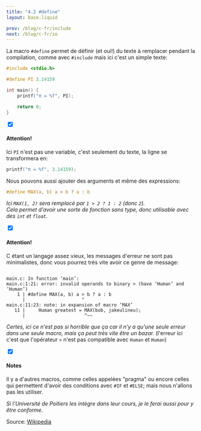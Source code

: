 ```yaml
---
title: "4.2 #define"
layout: base.liquid

prev: /blog/c-fr/include
next: /blog/c-fr/io
---
```


La macro `#define` permet de définir (et oui!) du texte à remplacer pendant la compilation, comme avec `#include` mais ici c'est un simple texte:

```c
#include <stdio.h>

#define PI 3.14159

int main() {
    printf("π = %f", PI);

    return 0;
}
```

<section class="accordion">
    <input type="checkbox" checked>
    <h4>Attention!<i></i></h4>
<article>

Ici `PI` n'est pas une variable, c'est seulement du texte, la ligne se transformera en:
```c
printf("π = %f", 3.14159);
```
</article>
</section>

Nous pouvons aussi ajouter des arguments et même des expressions:
```c
#define MAX(a, b) a > b ? a : b
```
*Ici `MAX(1, 2)` sera remplacé par `1 > 2 ? 1 : 2` (donc `2`).* <br>
*Cela permet d'avoir une sorte de fonction sans type, donc utilisable avec des `int` et `float`.*

<section class="accordion">
    <input type="checkbox" checked>
    <h4>Attention!<i></i></h4>
<article>

C étant un langage assez vieux, les messages d'erreur ne sont pas minimalistes, donc vous pourrez très vite avoir ce genre de message:

<pre><code>
main.c: In function ‘main’:
main.c:1:21: <span class="token deleted">error</span>: invalid operands to binary > (have ‘Human’ and ‘Human’)
    1 | #define MAX(a, b) a <span class="token deleted">></span> b ? a : b
      |                     <span class="token deleted">^</span>
main.c:11:23: <span class="token entity">note</span>: in expansion of macro ‘MAX’
   11 |     Human greatest = <span class="token entity">MAX</span>(bob, jakeulineu);
      |                      <span class="token entity">^~~</span>
</code></pre>

*Certes, ici ce n'est pas si horrible que ça car il n'y a qu'une seule erreur dans une seule macro, mais ça peut très vite être un bazar.*
(l'erreur ici c'est que l'opérateur `>` n'est pas compatible avec `Human` et `Human`)
</article>
</section>

<section class="accordion" optional>
    <input type="checkbox" checked>
    <h4>Notes<i></i></h4>
<article>

Il y a d'autres macros, comme celles appelées "pragma" ou encore celles qui permettent d'avoir des conditions avec `#IF` et `#ELSE`; mais nous n'allons pas les utiliser.

*Si l'Université de Poitiers les intègre dans leur cours, je le ferai aussi pour y être conforme.*
</article>
</section>

Source: [Wikipedia](https://fr.wikipedia.org/wiki/Pr%C3%A9processeur_C)
